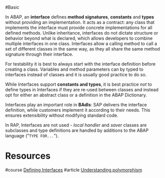 #Basic 

In ABAP, an **interface** defines **method signatures**, **constants** and **types** without providing an implementation. It acts as a contract: any class that implements the interface must provide concrete implementations for all defined methods. Unlike inheritance, interfaces do not dictate structure or behavior beyond what is declared, which allows developers to combine multiple interfaces in one class. Interfaces allow a calling method to call a set of different classes in the same way, as they all share the same method signature through their interface. 

For testability it is best to always start with the interface definition before creating a class. Variables and method parameters can by typed to interfaces instead of classes and it is usually good practice to do so.

While Interfaces support **constants and types**, it is best practice *not* to define types in Interfaces if they are re-used between classes and instead opt for either an abstract class or a definition in the ABAP Dictionary.

Interfaces play an important role in **BAdIs**: SAP delivers the interface definition, while customers implement it according to their needs. This ensures extensibility without modifying standard code.

In RAP, Interfaces are not used - *local handler* and *saver* classes are subclasses and type definitions are handled by additions to the ABAP language ("``TYPE FOR...``").

# Resources
#course [Defining Interfaces](https://learning.sap.com/learning-journeys/acquire-core-abap-skills/defining-interfaces_ab3c7c07-bb66-424b-ba06-6cfa7cc39439)
#article [Understanding polymorphism](https://community.sap.com/t5/application-development-and-automation-blog-posts/understanding-polymorphism/ba-p/13447968)
